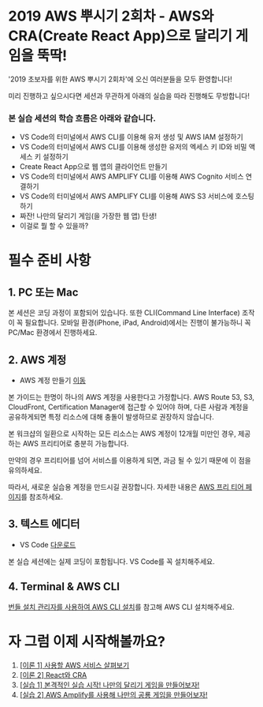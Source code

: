 # 2019 AWS 뿌시기 2회차 - AWS와 CRA(Create React App)으로 달리기 게임을 뚝딱!

'2019 초보자를 위한 AWS 뿌시기 2회차'에 오신 여러분들을 모두 환영합니다!

미리 진행하고 싶으시다면 세션과 무관하게 아래의 실습을 따라 진행해도 무방합니다!

### 본 실습 세션의 학습 흐름은 아래와 같습니다.

- VS Code의 터미널에서 AWS CLI를 이용해 유저 생성 및 AWS IAM 설정하기
- VS Code의 터미널에서 AWS CLI를 이용해 생성한 유저의 엑세스 키 ID와 비밀 액세스 키 설정하기
- Create React App으로 웹 앱의 클라이언트 만들기
- VS Code의 터미널에서 AWS AMPLIFY CLI를 이용해 AWS Cognito 서비스 연결하기
- VS Code의 터미널에서 AWS AMPLIFY CLI를 이용해 AWS S3 서비스에 호스팅하기
- 짜잔! 나만의 달리기 게임(을 가장한 웹 앱) 탄생!
- 이걸로 뭘 할 수 있을까?

# 필수 준비 사항

## 1. PC 또는 Mac

본 세션은 코딩 과정이 포함되어 있습니다. 또한 CLI(Command Line Interface) 조작이 꼭 필요합니다. 모바일 환경(iPhone, iPad, Android)에서는 진행이 불가능하니 꼭 PC/Mac 환경에서 진행하세요.

## 2. AWS 계정

- AWS 계정 만들기 [이동](https://aws.amazon.com/ko/)

본 가이드는 한명이 하나의 AWS 계정을 사용한다고 가정합니다. AWS Route 53, S3, CloudFront, Certification Manager에 접근할 수 있어야 하며, 다른 사람과 계정을 공유하게되면 특정 리소스에 대해 충돌이 발생하므로 권장하지 않습니다.

본 워크샵의 일환으로 시작하는 모든 리소스는 AWS 계정이 12개월 미만인 경우, 제공하는 AWS 프리티어로 충분히 가능합니다.

만약의 경우 프리티어를 넘어 서비스를 이용하게 되면, 과금 될 수 있기 때문에 이 점을 유의하세요.

따라서, 새로운 실습용 계정을 만드시길 권장합니다. 자세한 내용은 [AWS 프리 티어 페이지](https://aws.amazon.com/free/)를 참조하세요.

## 3. 텍스트 에디터

- VS Code [다운로드](https://code.visualstudio.com/)

본 실습 세션에는 실제 코딩이 포함됩니다. VS Code를 꼭 설치해주세요.

## 4. Terminal & AWS CLI

[번들 설치 관리자를 사용하여 AWS CLI 설치](https://docs.aws.amazon.com/ko_kr/cli/latest/userguide/install-bundle.html)를 참고해 AWS CLI 설치해주세요.

# 자 그럼 이제 시작해볼까요?

1. [[이론 1] 사용할 AWS 서비스 살펴보기](./lecture1)
2. [[이론 2] React와 CRA](./lecture2)
3. [[실습 1] 본격적인 실습 시작! 나만의 달리기 게임을 만들어보자!](./handsOn1)
4. [[실습 2] AWS Amplify를 사용해 나만의 공룡 게임을 만들어보자!](./handsOn2)
